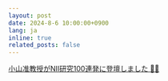 ```yaml
---
layout: post
date: 2024-8-6 10:00:00+0900
lang: ja
inline: true
related_posts: false
---
```


[小山准教授がNII研究100連発に登壇しました 🧑‍🏫](https://youtu.be/C5mmF5BE2iU)
